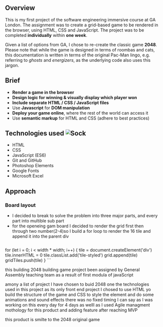 ## Overview
This is my first project of the software engineering immersive course at GA London. The assignment was to create a grid-based game to be rendered in the browser, using HTML, CSS and JavaScript. The project was to be completed **individually** within **one week**.

Given a list of options from GA, I chose to re-create the classic game **2048**. Please note that while the game is designed in terms of roombas and cats, this documentation is written in terms of the original Pac-Man lingo, e.g. referring to _ghosts_ and _energizers_, as the underlying code also uses this jargon. 

## Brief

- **Render a game in the browser**
- **Design logic for winning & visually display which player won**
- **Include separate HTML / CSS / JavaScript files**
- Use **Javascript** for **DOM manipulation**
- **Deploy your game online**, where the rest of the world can access it
- Use **semantic markup** for HTML and CSS (adhere to best practices)

## Technologies used ![Sock](/images/sock.png)

- HTML
- CSS
- JavaScript (ES6)
- Git and GitHub
- Photoshop Elements
- Google Fonts
- Microsoft Excel

## Approach

### Board layout
- I decided to break to solve the problem into three major parts, and every part into multible sub part
- for the openeing gam board I decided to render the grid first then through two number(2-4)so I build a for loop to render the 16 tile and append it into the parent div 
    ```
for (let i = 0; i < width * width; i++) {
  tile = document.createElement('div')
  tile.innerHTML = 0
  tile.classList.add('tile-styled')
  grid.append(tile)
  gridTiles.push(tile)
}
    ``` 
    
    

this building 2048 building game project been assigned by General Assembly teaching team as a result of first modula of javaScript

amony a list of project I have chosen to buid 2048 one
the technologies used in this project as its only front end project
I chosed to use HTML yo build the structure of the game and CSS to style the element and do some animations and sound effects
there was no fixed timing I can say as I was working on this every day for 4 days 
as welll as I used Agile managment mothology for this product and adding feature after reaching MVP

this product is smilte to the 2048 original game
